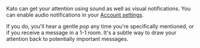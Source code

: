Kato can get your attention using sound as well as visual notifications. You can enable audio notifications in your [Account settings](https://app.kato.im/#/account/notifications/audio-notifications).

If you do, you'll hear a gentle *pop* any time you're specifically mentioned, or if you receive a message in a 1-1 room. It's a subtle way to draw your attention back to potentially important messages.
